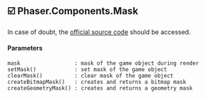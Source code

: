 ## :ballot_box_with_check: Phaser.Components.Mask

In case of doubt, the [official source code](https://github.com/photonstorm/phaser) should be accessed.

#### Parameters

```
mask                 : mask of the game object during render
setMask()            : set mask of the game object
clearMask()          : clear mask of the game object
createBitmapMask()   : creates and returns a bitmap mask
createGeometryMask() : creates and returns a geometry mask
```
